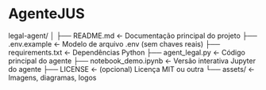 # AgenteJUS 
legal-agent/
│
├── README.md                  ← Documentação principal do projeto
├── .env.example               ← Modelo de arquivo .env (sem chaves reais)
├── requirements.txt           ← Dependências Python
├── agent_legal.py            ← Código principal do agente
├── notebook_demo.ipynb       ← Versão interativa Jupyter do agente
├── LICENSE                    ← (opcional) Licença MIT ou outra
└── assets/                    ← Imagens, diagramas, logos

